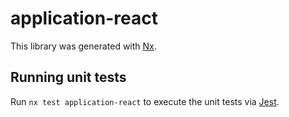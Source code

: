 # application-react

This library was generated with [Nx](https://nx.dev).

## Running unit tests

Run `nx test application-react` to execute the unit tests via [Jest](https://jestjs.io).
